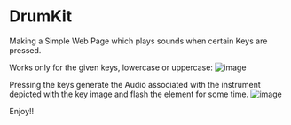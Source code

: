 # DrumKit
Making a Simple Web Page which plays sounds when certain Keys are pressed.

Works only for the given keys, lowercase or uppercase:
![image](https://user-images.githubusercontent.com/84396009/210544038-58712bba-e15f-42ca-a24c-0b60c677bf0d.png)

Pressing the keys generate the Audio associated with the instrument depicted with the key image and flash the element for some time.
![image](https://user-images.githubusercontent.com/84396009/210549617-2e9c137f-242c-4292-a6dc-24c9dec5e321.png)

Enjoy!!
